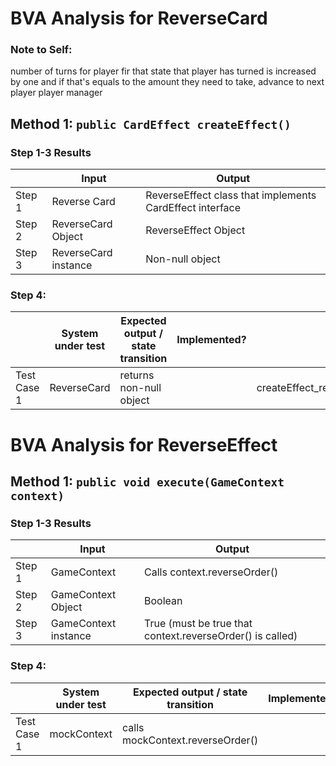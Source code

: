 # BVA Analysis for ReverseCard
### Note to Self:
number of turns for player fir that state that player has turned is increased by one and if that's equals to the amount they need to take, advance to next player
player manager


## Method 1: `public CardEffect createEffect()`

### Step 1-3 Results

|        | Input                | Output                                                   |
|--------|----------------------|----------------------------------------------------------|
| Step 1 | Reverse Card         | ReverseEffect class that implements CardEffect interface |
| Step 2 | ReverseCard Object   | ReverseEffect Object                                     |
| Step 3 | ReverseCard instance | Non-null object                                          |

### Step 4:

|             | System under test | Expected output / state transition | Implemented? | Test name                                     |
|-------------|-------------------|------------------------------------|--------------|-----------------------------------------------|
| Test Case 1 | ReverseCard       | returns non-null object            |              | createEffect_reverseCard_returnsNonNullEffect |

# BVA Analysis for ReverseEffect
## Method 1: `public void execute(GameContext context)`

### Step 1-3 Results

|        | Input                | Output                                                    |
|--------|----------------------|-----------------------------------------------------------|
| Step 1 | GameContext          | Calls context.reverseOrder()                              |
| Step 2 | GameContext Object   | Boolean                                                   |
| Step 3 | GameContext instance | True (must be true that context.reverseOrder() is called) |

### Step 4:

|             | System under test | Expected output / state transition | Implemented? | Test name                          |
|-------------|-------------------|------------------------------------|--------------|------------------------------------|
| Test Case 1 | mockContext       | calls mockContext.reverseOrder()   |              | execute_reverseEffect_reverseOrder |
